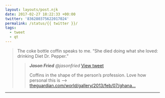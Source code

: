 ```yaml
---
layout: layouts/post.njk
date: 2017-02-27 18:22:33 +00:00
twitter: '836280375622017024'
permalink: /status/{{ twitter }}/
tags: 
  - tweet
  - qt
---
```


> The coke bottle coffin speaks to me. “She died doing what she loved: drinking Diet Dr. Pepper.”
> 
> > <cite>**Jason Fried** @jasonfried</cite> [View tweet](https://twitter.com/jasonfried/status/836278982194548736)
> > 
> > Coffins in the shape of the person’s profession. Love how personal this is —> [theguardian.com/world/gallery/2013/feb/07/ghana…](https://theguardian.com/world/gallery/2013/feb/07/ghana-coffins-in-pictures)

---
